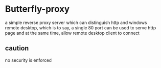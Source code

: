 Butterfly-proxy
===============

a simple reverse proxy server which can distinguish 
http and windows remote desktop, which is to say, 
a single 80 port can be used to serve http page 
and at the same time, allow remote desktop client to connect  


caution
-------
no security is enforced